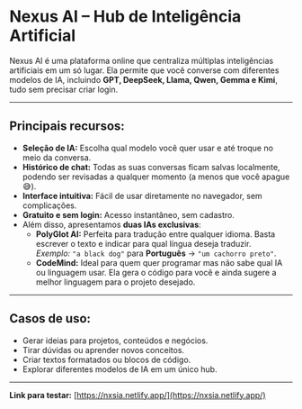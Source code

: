 # Nexus AI – Hub de Inteligência Artificial

Nexus AI é uma plataforma online que centraliza múltiplas inteligências artificiais em um só lugar. Ela permite que você converse com diferentes modelos de IA, incluindo **GPT, DeepSeek, Llama, Qwen, Gemma e Kimi**, tudo sem precisar criar login.

---

## Principais recursos:

- **Seleção de IA:** Escolha qual modelo você quer usar e até troque no meio da conversa.
- **Histórico de chat:** Todas as suas conversas ficam salvas localmente, podendo ser revisadas a qualquer momento (a menos que você apague 😅).
- **Interface intuitiva:** Fácil de usar diretamente no navegador, sem complicações.
- **Gratuito e sem login:** Acesso instantâneo, sem cadastro.
- Além disso, apresentamos **duas IAs exclusivas**:  
  - **PolyGlot AI:** Perfeita para tradução entre qualquer idioma. Basta escrever o texto e indicar para qual língua deseja traduzir.  
    *Exemplo:* `"a black dog"` para **Português** → `"um cachorro preto"`.  
  - **CodeMind:** Ideal para quem quer programar mas não sabe qual IA ou linguagem usar. Ela gera o código para você e ainda sugere a melhor linguagem para o projeto desejado.

---

## Casos de uso:

- Gerar ideias para projetos, conteúdos e negócios.
- Tirar dúvidas ou aprender novos conceitos.
- Criar textos formatados ou blocos de código.
- Explorar diferentes modelos de IA em um único hub.

---

**Link para testar:** [https://nxsia.netlify.app/](https://nxsia.netlify.app/)
